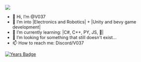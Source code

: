 ![](https://komarev.com/ghpvc/?V037&style=flat&color-00d6b3)
- 👋 Hi, I’m @V037
- 👀 I’m into |Electronics and Robotics| + |Unity and bevy game development|
- 🌱 I’m currently learning: |C#, C++, PY, JS, 🦀|
- 💞️ I’m looking for something that still doesn't exist...
- 📫 How to reach me: Discord/V037


[![Years Badge](https://badges.pufler.dev/years/pujux)](https://badges.pufler.dev)
